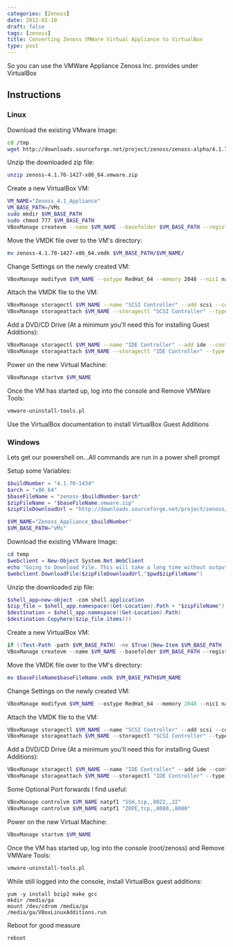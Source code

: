 ```yaml
---
categories: [Zenoss]
date: 2012-02-10
draft: false
tags: [zenoss]
title: Converting Zenoss VMWare Virtual Appliance to VirtualBox
type: post
---
```


So you can use the VMWare Appliance Zenoss Inc. provides under VirtualBox
<!--more-->

## Instructions
### Linux

Download the existing VMware Image:
```bash
cd /tmp
wget http://downloads.sourceforge.net/project/zenoss/zenoss-alpha/4.1.70-1427/zenoss-4.1.70-1427-x86_64.vmware.zip
```

Unzip the downloaded zip file:
```bash
unzip zenoss-4.1.70-1427-x86_64.vmware.zip
```

Create a new VirtualBox VM:
```bash
VM_NAME="Zenoss_4.1_Appliance"
VM_BASE_PATH=/VMs
sudo mkdir $VM_BASE_PATH
sudo chmod 777 $VM_BASE_PATH
VBoxManage createvm --name $VM_NAME --basefolder $VM_BASE_PATH --register
```

Move the VMDK file over to the VM's directory:
```bash
mv zenoss-4.1.70-1427-x86_64.vmdk $VM_BASE_PATH/$VM_NAME/
```

Change Settings on the newly created VM:
```bash
VBoxManage modifyvm $VM_NAME --ostype RedHat_64 --memory 2048 --nic1 nat --nictype1 82545EM --ioapic on
```

Attach the VMDK file to the VM:
```bash
VBoxManage storagectl $VM_NAME --name "SCSI Controller" --add scsi --controller LsiLogic
VBoxManage storageattach $VM_NAME --storagectl "SCSI Controller" --type hdd --port 0 --medium $VM_BASE_PATH/$VM_NAME/zenoss-4.1.70-1427-x86_64.vmdk
```

Add a DVD/CD Drive (At a minimum you'll need this for installing Guest Additions):
```bash
VBoxManage storagectl $VM_NAME --name "IDE Controller" --add ide --controller PIIX4
VBoxManage storageattach $VM_NAME --storagectl "IDE Controller" --type dvddrive --port 1 --device 0 --medium emptydrive
```

Power on the new Virtual Machine:
```bash
VBoxManage startvm $VM_NAME
```

Once the VM has started up, log into the console and Remove VMWare Tools:
```bash
vmware-uninstall-tools.pl
```

Use the VirtualBox documentation to install VirtualBox Guest Additions

### Windows

Lets get our powershell on...All commands are run in a power shell prompt

 Setup some Variables:
```powershell
$buildNumber = "4.1.70-1434"
$arch = "x86_64"  
$baseFileName = "zenoss-$buildNumber-$arch"
$zipFileName = "$baseFileName.vmware.zip"
$zipFileDownloadUrl = "http://downloads.sourceforge.net/project/zenoss/zenoss-alpha/$buildNumber/$zipFileName"

$VM_NAME="Zenoss_Appliance_$buildNumber"
$VM_BASE_PATH="VMs"
```

Download the existing VMware Image:

```powershell
cd temp
$webclient = New-Object System.Net.WebClient
echo "Going to Download File. This will take a long time without output. Be Patient"
$webclient.DownloadFile($zipFileDownloadUrl,"$pwd$zipFileName")
```

Unzip the downloaded zip file:

```powershell
$shell_app=new-object -com shell.application
$zip_file = $shell_app.namespace((Get-Location).Path + "$zipFileName")
$destination = $shell_app.namespace((Get-Location).Path)
$destination.Copyhere($zip_file.items())
```

Create a new VirtualBox VM:

```powershell
if ((Test-Path -path $VM_BASE_PATH) -ne $True){New-Item $VM_BASE_PATH -type directory}
VBoxManage createvm --name $VM_NAME --basefolder $VM_BASE_PATH --register
```

Move the VMDK file over to the VM's directory:

```powershell
mv $baseFileName$baseFileName.vmdk $VM_BASE_PATH$VM_NAME
```

Change Settings on the newly created VM:

```powershell
VBoxManage modifyvm $VM_NAME --ostype RedHat_64 --memory 2048 --nic1 nat --nictype1 82545EM --ioapic on
```

Attach the VMDK file to the VM:

```powershell
VBoxManage storagectl $VM_NAME --name "SCSI Controller" --add scsi --controller LsiLogic
VBoxManage storageattach $VM_NAME --storagectl "SCSI Controller" --type hdd --port 0 --medium $VM_BASE_PATH$VM_NAME$baseFileName.vmdk
```

Add a DVD/CD Drive (At a minimum you'll need this for installing Guest Additions):

```powershell
VBoxManage storagectl $VM_NAME --name "IDE Controller" --add ide --controller PIIX4
VBoxManage storageattach $VM_NAME --storagectl "IDE Controller" --type dvddrive --port 1 --device 0 --medium (get-command VBoxGuestAdditions.iso).Path
```

Some Optional Port forwards I find useful:

```powershell
VBoxManage controlvm $VM_NAME natpf1 "SSH,tcp,,8022,,22"
VBoxManage controlvm $VM_NAME natpf1 "ZOPE,tcp,,8080,,8080"
```

Power on the new Virtual Machine:

```powershell
VBoxManage startvm $VM_NAME
```

Once the VM has started up, log into the console (root/zenoss) and Remove VMWare Tools:

```bash
vmware-uninstall-tools.pl
```

While still logged into the console, install VirtualBox guest additions:
```shell
yum -y install bzip2 make gcc
mkdir /media/ga
mount /dev/cdrom /media/ga
/media/ga/VBoxLinuxAdditions.run
```

Reboot for good measure
```shell
reboot
```
